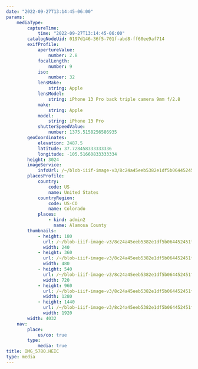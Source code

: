 ```yaml
---
date: "2022-09-27T13:14:45-06:00"
params:
    mediaType:
        captureTime:
            time: "2022-09-27T13:14:45-06:00"
        catalogNodeUid: 0197d146-36f5-701f-abd8-ff60ee9af714
        exifProfile:
            apertureValue:
                number: 2.8
            focalLength:
                number: 9
            iso:
                number: 32
            lensMake:
                string: Apple
            lensModel:
                string: iPhone 13 Pro back triple camera 9mm f/2.8
            make:
                string: Apple
            model:
                string: iPhone 13 Pro
            shutterSpeedValue:
                number: 1375.5158256586935
        geoCoordinates:
            elevation: 2487.5
            latitude: 37.728458333333336
            longitude: -105.51660833333334
        height: 3024
        imageService:
            infoUrl: /~/blob-iiif-image-v3/8c24a45eeb5382e1df5b064452451f82f49f79f0a745997beca0b73114331638/info.json
        placesProfile:
            country:
                code: US
                name: United States
            countryRegion:
                code: US-CO
                name: Colorado
            places:
                - kind: admin2
                  name: Alamosa County
        thumbnails:
            - height: 180
              url: /~/blob-iiif-image-v3/8c24a45eeb5382e1df5b064452451f82f49f79f0a745997beca0b73114331638/full/240%2C180/0/default.jpg
              width: 240
            - height: 360
              url: /~/blob-iiif-image-v3/8c24a45eeb5382e1df5b064452451f82f49f79f0a745997beca0b73114331638/full/480%2C360/0/default.jpg
              width: 480
            - height: 540
              url: /~/blob-iiif-image-v3/8c24a45eeb5382e1df5b064452451f82f49f79f0a745997beca0b73114331638/full/720%2C540/0/default.jpg
              width: 720
            - height: 960
              url: /~/blob-iiif-image-v3/8c24a45eeb5382e1df5b064452451f82f49f79f0a745997beca0b73114331638/full/1280%2C960/0/default.jpg
              width: 1280
            - height: 1440
              url: /~/blob-iiif-image-v3/8c24a45eeb5382e1df5b064452451f82f49f79f0a745997beca0b73114331638/full/1920%2C1440/0/default.jpg
              width: 1920
        width: 4032
    nav:
        place:
            us/co: true
        type:
            media: true
title: IMG_5780.HEIC
type: media
---
```

